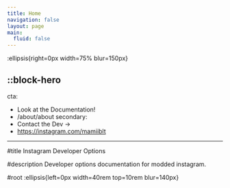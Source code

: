 ```yaml
---
title: Home
navigation: false
layout: page
main:
  fluid: false
---
```


:ellipsis{right=0px width=75% blur=150px}

::block-hero
---
cta:
  - Look at the Documentation!
  - /about/about
secondary:
  - Contact the Dev →
  - https://instagram.com/mamiiblt
---

#title
Instagram Developer Options

#description
Developer options documentation for modded instagram.

#root
:ellipsis{left=0px width=40rem top=10rem blur=140px}

